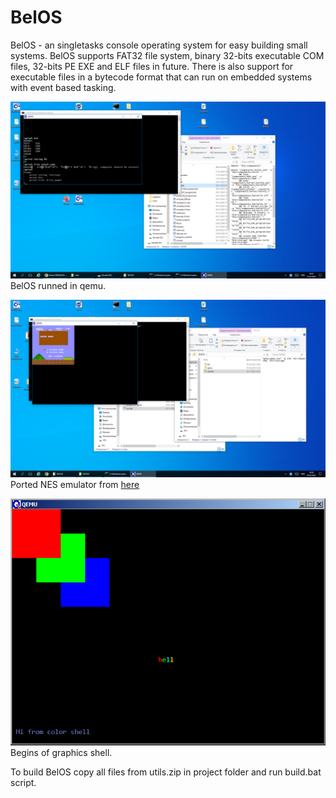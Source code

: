 # BelOS
BelOS - an singletasks console operating system for easy building small systems.
BelOS supports FAT32 file system, binary 32-bits executable COM files, 32-bits PE EXE and ELF files in future.
There is also support for executable files in a bytecode format that can run on embedded systems with event based tasking.

![screenshot](https://github.com/Alexey1994/BelOS/blob/main/binary/BIOS32/screenshots/1.png?raw=true)
BelOS runned in qemu.

![screenshot](https://github.com/Alexey1994/BelOS/raw/main/binary/BIOS32/screenshots/3.png)
Ported NES emulator from [here](https://github.com/ObaraEmmanuel/NES)

![screenshot](https://github.com/Alexey1994/BelOS/raw/main/binary/BIOS32/screenshots/4.png)
Begins of graphics shell.

To build BelOS copy all files from utils.zip in project folder and run build.bat script.
